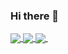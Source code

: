 ### Hi there 👋

<a href="https://git.io/streak-stats">
  <img align="center" src="http://github-readme-streak-stats.herokuapp.com?user=mackeper&theme=dark&background=000000" />
</a>
<a href="https://github.com/anuraghazra/github-readme-stats">
  <img align="center" src="https://github-readme-stats.vercel.app/api/top-langs/?username=mackeper&langs_count=10&layout=compact&theme=vision-friendly-dark&size_weight=0.5&count_weight=0.5" />
</a>
<a href="https://github.com/anuraghazra/github-readme-stats">
  <img align="center" src="https://github-readme-stats.vercel.app/api?username=mackeper&show_icons=true&layout=compact&theme=vision-friendly-dark&hide=contribs" />
</a>

<img src="https://komarev.com/ghpvc/?username=mackeper&style=flat-square&color=gray" alt=""/>

<!--
**mackeper/mackeper** is a ✨ _special_ ✨ repository because its `README.md` (this file) appears on your GitHub profile.

Here are some ideas to get you started:

- 🔭 I’m currently working on ...
- 🌱 I’m currently learning ...
- 👯 I’m looking to collaborate on ...
- 🤔 I’m looking for help with ...
- 💬 Ask me about ...
- 📫 How to reach me: ...
- 😄 Pronouns: ...
- ⚡ Fun fact: ...
-->
